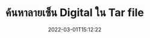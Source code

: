 ---
############################# Static ############################
layout: "auto-gen-signature"
date: 2022-03-01T15:12:22
draft: false
operation: Search
signaturetype: Digital
fileformat: Tar
productName: Java
lang: th
productCode: java
otherformats: pdf doc docx docm dot dotx odt ott xls xlsx xlsm xlsb ods ots xltx xltm pptx pptm
breadcrumb: Search Digital signatures at Tar with Java

############################# Head ############################
head_title: "ค้นหาลายเซ็น Digital ในไฟล์ Tar ใน Java"
head_description: "ใช้ Java เพื่อค้นหาลายเซ็น Digital ในไฟล์ Tar โดยใช้โค้ดสองสามบรรทัด"

############################# Header ############################
title: "ค้นหาลายเซ็น Digital ใน Tar file"
description: "API ดั้งเดิมของ Java ช่วยให้ค้นหาลายเซ็น Digital ในไฟล์ Tar ที่ลงนามแล้ว ทำการค้นหาลายเซ็นอิเล็กทรอนิกส์ขั้นสูงภายในเอกสาร Tar ของคุณโดยใช้โค้ดสองสามบรรทัด"
bg_image: "https://cms.admin.containerize.com/templates/aspose/App_Themes/V3/images/bg/header1.png"
bg_overlay: false
button:
    enable: true

############################# SubMenu ############################
submenu:
    enable: true

    left:
        img_alt: "GroupDocs.Signature for Java"
        image: "https://cms.admin.containerize.com/templates/groupdocs/images/product-logos/90x90-noborder/groupdocsature-java.png"
        product: "GroupDocs.Signature"
        platform: "Java"



############################# About ############################
about:
    enable: true
    title: "เกี่ยวกับ GroupDocs.Signature for Java API"
    content: |
        [GroupDocs.Signature for Java](https://products.groupdocs.com/signature/java/) ให้ Java API สำหรับการประมวลผลเอกสารโดยใช้ลายเซ็นประเภทต่างๆ เช่น ข้อความ รูปภาพ ใบรับรองดิจิทัล บาร์โค้ด คิวอาร์โค้ด แสตมป์ หรือเมตาดาต้า ผู้ใช้สามารถเพิ่ม ลบ อัปเดต ตรวจสอบ หรือค้นหาลายเซ็นอิเล็กทรอนิกส์ภายใน PDF, เอกสาร MS Word, เวิร์กบุ๊ก MS Excel, งานนำเสนอ MS PowerPoint, ไฟล์ Adobe Photoshop และรูปแบบรูปภาพต่างๆ พร้อมการสนับสนุนเพิ่มเติมสำหรับการปรับแต่งคุณสมบัติลายเซ็นตามต้องการ
    

############################# Steps ############################
steps:
    enable: true
    title_left: "วิธีค้นหาลายเซ็น Digital ใน Tar"
    content_left: |
        [GroupDocs.Signature for Java](https://products.groupdocs.com/signature/java/) ช่วยให้นักพัฒนา Java ค้นหาลายเซ็น Digital ในไฟล์ Tar จากแอปพลิเคชันของตนได้ง่ายขึ้นโดยใช้ขั้นตอนง่ายๆ ไม่กี่ขั้นตอน
        
        * สร้างอินสแตนซ์ใหม่ของคลาส Signature และส่งเส้นทางเอกสารต้นทางเป็นพารามิเตอร์ตัวสร้าง
        * สร้างอินสแตนซ์ออบเจ็กต์ SearchOptions ตามความต้องการของคุณและระบุตัวเลือกการค้นหา
        * วิธีการ Call Search ของอินสแตนซ์คลาส Signature และส่งผ่าน SearchOptions ไป
        * ประมวลผลผลการค้นหาตามความต้องการของคุณ

    title_right: "ความต้องการของระบบ"
    content_right: |
        GroupDocs.Signature for Java ได้รับการสนับสนุนบนแพลตฟอร์มและระบบปฏิบัติการหลักทั้งหมด ก่อนดำเนินการโค้ดด้านล่าง โปรดตรวจสอบให้แน่ใจว่าคุณได้ติดตั้งข้อกำหนดเบื้องต้นต่อไปนี้ไว้ในระบบของคุณแล้ว

        * ระบบปฏิบัติการ: Microsoft Windows, Linux, MacOS
        * สภาพแวดล้อมการพัฒนา: NetBeans, Intellij IDEA, Eclipse, etc.
        * Java runtime: J2SE 6.0 and above
        * ดาวน์โหลด GroupDocs.Signature for Java เวอร์ชันล่าสุดจาก [Maven](https://repository.groupdocs.com/webapp/#/artifacts/browse/tree/General/repo/com/groupdocs/groupdocs-signature)
         
    code: |
        ```java    
                
        // Set up input Tar file
        String filePath = "input.tar";

        // Instantiate Signature for input file
        Signature signature = new Signature(filePath);

        //Create search options
        DigitalSearchOptions options = new DigitalSearchOptions();

        // specify special search criteria
        options.setComments("Approved");
        // specify period of signatures
        options.setSignDateTimeFrom(new Date(2021, 3, 5));
        options.setSignDateTimeTo(new Date(2022, 7, 16));
        
        // search for Digital signatures in Tar document
        List<DigitalSignature> signatures = signature.search(DigitalSignature.class, options);

        // process signatures which were found 
        signatures.forEach(item -> System.out.println(item.toString()));

        ```

############################# Demos ############################
demos:
    enable: true
    title: "ค้นหา Digital ลายเซ็นอิเล็กทรอนิกส์ Live Demo"
    content: |
       ค้นหาเอกสารสำหรับลายเซ็นอิเล็กทรอนิกส์ต่างๆ ของไฟล์ Tar ได้ในขณะนี้โดยไปที่เว็บไซต์ [GroupDocs.Signature App](https://products.groupdocs.app/signature/family)

        
############################# More Formats ############################
more_formats:
    enable: true
    title: "ค้นหาลายเซ็น Digital อื่นๆ โดยใช้ Java"
    content: |
        "ลายเซ็นอิเล็กทรอนิกส์ค้นหาในเอกสารต่างๆ ค้นหาลายเซ็นจากรูปแบบไฟล์ยอดนิยมรูปแบบหนึ่งดังแสดงด้านล่าง"
    format: 
           
       
back_to_top:
    enable: true
---
